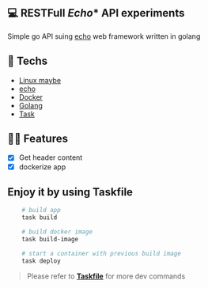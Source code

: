 ## 💻 RESTFull *Echo** API experiments

Simple go API suing [echo](https://echo.labstack.com/guide/) web framework written in golang

## 🚀 Techs

- [Linux maybe](https://ubuntu.com/)
- [echo](https://echo.labstack.com/guide/)
- [Docker](https://docs.docker.com/get-docker)
- [Golang](https://go.dev/)
- [Task](https://taskfile.dev/)

## 🧘🏿‍ Features

- [x] Get header content
- [x] dockerize app

## Enjoy it by using Taskfile

```bash
    # build app
    task build 

    # build docker image
    task build-image

    # start a container with previous build image
    task deploy
```

> Please refer to [**Taskfile**](Taskfile.yaml) for more dev commands
